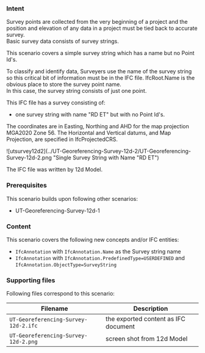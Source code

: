 
### Intent

Survey points are collected from the very beginning of a project and the position and elevation of any data in a project must be tied back to accurate survey.  
Basic survey data consists of survey strings.

This scenario covers a simple survey string which has a name but no Point Id's.

To classify and identify data, Surveyers use the name of the survey string so this critical bit of information must be in the IFC file.
IfcRoot.Name is the obvious place to store the survey point name.  
In this case, the survey string consists of just one point.

This IFC file has a survey consisting of:

- one survey string with name "RD ET" but with no Point Id's.

The coordinates are in Easting, Northing and AHD for the map projection MGA2020 Zone 56.
The Horizontal and Vertical datums, and Map Projection, are specified in IfcProjectedCRS.

![utsurvey12d2](../UT-Georeferencing-Survey-12d-2/UT-Georeferencing-Survey-12d-2.png  "Single Survey String with Name "RD ET") 

The IFC file was written by 12d Model. 

### Prerequisites

This scenario builds upon following other scenarios:

- UT-Georeferencing-Survey-12d-1

### Content

This scenario covers the following new concepts and/or IFC entities:

-  `IfcAnnotation` with `IfcAnnotation.Name` as the Survey string name
-  `IfcAnnotation` with `IfcAnnotation.PredefinedType=USERDEFINED` and `IfcAnnotation.ObjectType=SurveyString`

### Supporting files

Following files correspond to this scenario:

| Filename                              | Description                        |
|---------------------------------------|------------------------------------|
| `UT-Georeferencing-Survey-12d-2.ifc`  | the exported content as IFC document |
| `UT-Georeferencing-Survey-12d-2.png`      | screen shot from 12d Model           |

